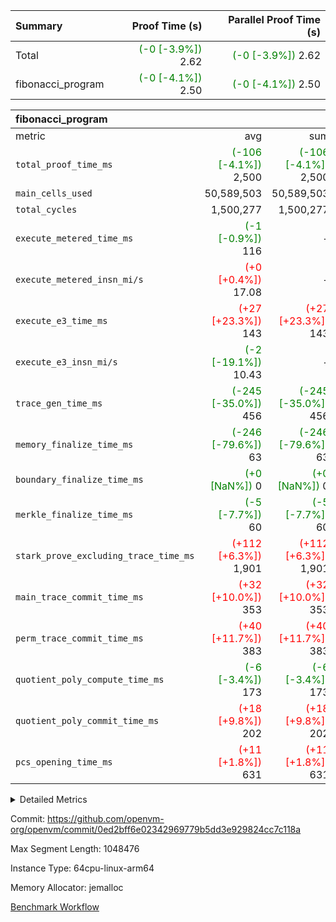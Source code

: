 | Summary | Proof Time (s) | Parallel Proof Time (s) |
|:---|---:|---:|
| Total | <span style='color: green'>(-0 [-3.9%])</span> 2.62 | <span style='color: green'>(-0 [-3.9%])</span> 2.62 |
| fibonacci_program | <span style='color: green'>(-0 [-4.1%])</span> 2.50 | <span style='color: green'>(-0 [-4.1%])</span> 2.50 |


| fibonacci_program |||||
|:---|---:|---:|---:|---:|
|metric|avg|sum|max|min|
| `total_proof_time_ms ` | <span style='color: green'>(-106 [-4.1%])</span> 2,500 | <span style='color: green'>(-106 [-4.1%])</span> 2,500 | <span style='color: green'>(-106 [-4.1%])</span> 2,500 | <span style='color: green'>(-106 [-4.1%])</span> 2,500 |
| `main_cells_used     ` |  50,589,503 |  50,589,503 |  50,589,503 |  50,589,503 |
| `total_cycles        ` |  1,500,277 |  1,500,277 |  1,500,277 |  1,500,277 |
| `execute_metered_time_ms` | <span style='color: green'>(-1 [-0.9%])</span> 116 | -          | -          | -          |
| `execute_metered_insn_mi/s` | <span style='color: red'>(+0 [+0.4%])</span> 17.08 | -          | -          | -          |
| `execute_e3_time_ms  ` | <span style='color: red'>(+27 [+23.3%])</span> 143 | <span style='color: red'>(+27 [+23.3%])</span> 143 | <span style='color: red'>(+27 [+23.3%])</span> 143 | <span style='color: red'>(+27 [+23.3%])</span> 143 |
| `execute_e3_insn_mi/s` | <span style='color: green'>(-2 [-19.1%])</span> 10.43 | -          | <span style='color: green'>(-2 [-19.1%])</span> 10.43 | <span style='color: green'>(-2 [-19.1%])</span> 10.43 |
| `trace_gen_time_ms   ` | <span style='color: green'>(-245 [-35.0%])</span> 456 | <span style='color: green'>(-245 [-35.0%])</span> 456 | <span style='color: green'>(-245 [-35.0%])</span> 456 | <span style='color: green'>(-245 [-35.0%])</span> 456 |
| `memory_finalize_time_ms` | <span style='color: green'>(-246 [-79.6%])</span> 63 | <span style='color: green'>(-246 [-79.6%])</span> 63 | <span style='color: green'>(-246 [-79.6%])</span> 63 | <span style='color: green'>(-246 [-79.6%])</span> 63 |
| `boundary_finalize_time_ms` | <span style='color: green'>(+0 [NaN%])</span> 0 | <span style='color: green'>(+0 [NaN%])</span> 0 | <span style='color: green'>(+0 [NaN%])</span> 0 | <span style='color: green'>(+0 [NaN%])</span> 0 |
| `merkle_finalize_time_ms` | <span style='color: green'>(-5 [-7.7%])</span> 60 | <span style='color: green'>(-5 [-7.7%])</span> 60 | <span style='color: green'>(-5 [-7.7%])</span> 60 | <span style='color: green'>(-5 [-7.7%])</span> 60 |
| `stark_prove_excluding_trace_time_ms` | <span style='color: red'>(+112 [+6.3%])</span> 1,901 | <span style='color: red'>(+112 [+6.3%])</span> 1,901 | <span style='color: red'>(+112 [+6.3%])</span> 1,901 | <span style='color: red'>(+112 [+6.3%])</span> 1,901 |
| `main_trace_commit_time_ms` | <span style='color: red'>(+32 [+10.0%])</span> 353 | <span style='color: red'>(+32 [+10.0%])</span> 353 | <span style='color: red'>(+32 [+10.0%])</span> 353 | <span style='color: red'>(+32 [+10.0%])</span> 353 |
| `perm_trace_commit_time_ms` | <span style='color: red'>(+40 [+11.7%])</span> 383 | <span style='color: red'>(+40 [+11.7%])</span> 383 | <span style='color: red'>(+40 [+11.7%])</span> 383 | <span style='color: red'>(+40 [+11.7%])</span> 383 |
| `quotient_poly_compute_time_ms` | <span style='color: green'>(-6 [-3.4%])</span> 173 | <span style='color: green'>(-6 [-3.4%])</span> 173 | <span style='color: green'>(-6 [-3.4%])</span> 173 | <span style='color: green'>(-6 [-3.4%])</span> 173 |
| `quotient_poly_commit_time_ms` | <span style='color: red'>(+18 [+9.8%])</span> 202 | <span style='color: red'>(+18 [+9.8%])</span> 202 | <span style='color: red'>(+18 [+9.8%])</span> 202 | <span style='color: red'>(+18 [+9.8%])</span> 202 |
| `pcs_opening_time_ms ` | <span style='color: red'>(+11 [+1.8%])</span> 631 | <span style='color: red'>(+11 [+1.8%])</span> 631 | <span style='color: red'>(+11 [+1.8%])</span> 631 | <span style='color: red'>(+11 [+1.8%])</span> 631 |



<details>
<summary>Detailed Metrics</summary>

|  | keygen_time_ms | commit_exe_time_ms | app proof_time_ms |
| --- | --- | --- |
|  | 247 | 6 | 6,613 | 

| group | num_segments | memory_to_vec_partition_time_ms | insns | fri.log_blowup | execute_segment_time_ms | execute_metered_time_ms | execute_metered_insn_mi/s |
| --- | --- | --- | --- | --- | --- | --- | --- |
| fibonacci_program | 1 | 22 | 1,500,278 | 1 | 6,056 | 116 | 17.08 | 

| group | air_name | quotient_deg | interactions | constraints |
| --- | --- | --- | --- | --- |
| fibonacci_program | AccessAdapterAir<16> | 2 | 5 | 12 | 
| fibonacci_program | AccessAdapterAir<2> | 2 | 5 | 12 | 
| fibonacci_program | AccessAdapterAir<32> | 2 | 5 | 12 | 
| fibonacci_program | AccessAdapterAir<4> | 2 | 5 | 12 | 
| fibonacci_program | AccessAdapterAir<8> | 2 | 5 | 12 | 
| fibonacci_program | BitwiseOperationLookupAir<8> | 2 | 2 | 4 | 
| fibonacci_program | MemoryMerkleAir<8> | 2 | 4 | 39 | 
| fibonacci_program | PersistentBoundaryAir<8> | 2 | 3 | 7 | 
| fibonacci_program | PhantomAir | 2 | 3 | 5 | 
| fibonacci_program | Poseidon2PeripheryAir<BabyBearParameters>, 1> | 2 | 1 | 286 | 
| fibonacci_program | ProgramAir | 1 | 1 | 4 | 
| fibonacci_program | RangeTupleCheckerAir<2> | 1 | 1 | 4 | 
| fibonacci_program | Rv32HintStoreAir | 2 | 18 | 28 | 
| fibonacci_program | VariableRangeCheckerAir | 1 | 1 | 4 | 
| fibonacci_program | VmAirWrapper<Rv32BaseAluAdapterAir, BaseAluCoreAir<4, 8> | 2 | 20 | 37 | 
| fibonacci_program | VmAirWrapper<Rv32BaseAluAdapterAir, LessThanCoreAir<4, 8> | 2 | 18 | 40 | 
| fibonacci_program | VmAirWrapper<Rv32BaseAluAdapterAir, ShiftCoreAir<4, 8> | 2 | 24 | 91 | 
| fibonacci_program | VmAirWrapper<Rv32BranchAdapterAir, BranchEqualCoreAir<4> | 2 | 11 | 20 | 
| fibonacci_program | VmAirWrapper<Rv32BranchAdapterAir, BranchLessThanCoreAir<4, 8> | 2 | 13 | 35 | 
| fibonacci_program | VmAirWrapper<Rv32CondRdWriteAdapterAir, Rv32JalLuiCoreAir> | 2 | 10 | 18 | 
| fibonacci_program | VmAirWrapper<Rv32JalrAdapterAir, Rv32JalrCoreAir> | 2 | 16 | 20 | 
| fibonacci_program | VmAirWrapper<Rv32LoadStoreAdapterAir, LoadSignExtendCoreAir<4, 8> | 2 | 18 | 33 | 
| fibonacci_program | VmAirWrapper<Rv32LoadStoreAdapterAir, LoadStoreCoreAir<4> | 2 | 17 | 40 | 
| fibonacci_program | VmAirWrapper<Rv32MultAdapterAir, DivRemCoreAir<4, 8> | 2 | 25 | 84 | 
| fibonacci_program | VmAirWrapper<Rv32MultAdapterAir, MulHCoreAir<4, 8> | 2 | 24 | 31 | 
| fibonacci_program | VmAirWrapper<Rv32MultAdapterAir, MultiplicationCoreAir<4, 8> | 2 | 19 | 19 | 
| fibonacci_program | VmAirWrapper<Rv32RdWriteAdapterAir, Rv32AuipcCoreAir> | 2 | 12 | 14 | 
| fibonacci_program | VmConnectorAir | 2 | 5 | 11 | 

| group | air_name | segment | rows | prep_cols | perm_cols | main_cols | cells |
| --- | --- | --- | --- | --- | --- | --- | --- |
| fibonacci_program | AccessAdapterAir<8> | 0 | 128 |  | 16 | 17 | 4,224 | 
| fibonacci_program | BitwiseOperationLookupAir<8> | 0 | 65,536 | 3 | 8 | 2 | 655,360 | 
| fibonacci_program | MemoryMerkleAir<8> | 0 | 512 |  | 16 | 32 | 24,576 | 
| fibonacci_program | PersistentBoundaryAir<8> | 0 | 128 |  | 12 | 20 | 4,096 | 
| fibonacci_program | PhantomAir | 0 | 1 |  | 12 | 6 | 18 | 
| fibonacci_program | Poseidon2PeripheryAir<BabyBearParameters>, 1> | 0 | 256 |  | 8 | 300 | 78,848 | 
| fibonacci_program | ProgramAir | 0 | 8,192 |  | 8 | 10 | 147,456 | 
| fibonacci_program | RangeTupleCheckerAir<2> | 0 | 524,288 | 2 | 8 | 1 | 4,718,592 | 
| fibonacci_program | Rv32HintStoreAir | 0 | 4 |  | 44 | 32 | 304 | 
| fibonacci_program | VariableRangeCheckerAir | 0 | 262,144 | 2 | 8 | 1 | 2,359,296 | 
| fibonacci_program | VmAirWrapper<Rv32BaseAluAdapterAir, BaseAluCoreAir<4, 8> | 0 | 1,048,576 |  | 52 | 36 | 92,274,688 | 
| fibonacci_program | VmAirWrapper<Rv32BaseAluAdapterAir, LessThanCoreAir<4, 8> | 0 | 524,288 |  | 40 | 37 | 40,370,176 | 
| fibonacci_program | VmAirWrapper<Rv32BranchAdapterAir, BranchEqualCoreAir<4> | 0 | 262,144 |  | 28 | 26 | 14,155,776 | 
| fibonacci_program | VmAirWrapper<Rv32BranchAdapterAir, BranchLessThanCoreAir<4, 8> | 0 | 8 |  | 32 | 32 | 512 | 
| fibonacci_program | VmAirWrapper<Rv32CondRdWriteAdapterAir, Rv32JalLuiCoreAir> | 0 | 131,072 |  | 28 | 18 | 6,029,312 | 
| fibonacci_program | VmAirWrapper<Rv32JalrAdapterAir, Rv32JalrCoreAir> | 0 | 32 |  | 36 | 28 | 2,048 | 
| fibonacci_program | VmAirWrapper<Rv32LoadStoreAdapterAir, LoadStoreCoreAir<4> | 0 | 128 |  | 52 | 41 | 11,904 | 
| fibonacci_program | VmAirWrapper<Rv32RdWriteAdapterAir, Rv32AuipcCoreAir> | 0 | 16 |  | 28 | 20 | 768 | 
| fibonacci_program | VmConnectorAir | 0 | 2 | 1 | 16 | 5 | 42 | 

| group | segment | trace_gen_time_ms | total_proof_time_ms | total_cycles | total_cells | stark_prove_excluding_trace_time_ms | quotient_poly_compute_time_ms | quotient_poly_commit_time_ms | prove_segment_time_ms | perm_trace_commit_time_ms | pcs_opening_time_ms | merkle_finalize_time_ms | memory_to_vec_partition_time_ms | memory_finalize_time_ms | main_trace_commit_time_ms | main_cells_used | insns | generate_perm_trace_time_ms_time_ms | execute_e3_time_ms | execute_e3_insn_mi/s | boundary_finalize_time_ms |
| --- | --- | --- | --- | --- | --- | --- | --- | --- | --- | --- | --- | --- | --- | --- | --- | --- | --- | --- | --- | --- | --- |
| fibonacci_program | 0 | 456 | 2,500 | 1,500,277 | 160,837,996 | 1,901 | 173 | 202 | 2,075 | 383 | 631 | 60 | 23 | 63 | 353 | 50,589,503 | 1,500,278 | 143 | 143 | 10.43 | 0 | 

| group | segment | trace_height_constraint | weighted_sum | threshold |
| --- | --- | --- | --- | --- |
| fibonacci_program | 0 | 0 | 3,932,542 | 2,013,265,921 | 
| fibonacci_program | 0 | 1 | 10,749,400 | 2,013,265,921 | 
| fibonacci_program | 0 | 2 | 1,966,271 | 2,013,265,921 | 
| fibonacci_program | 0 | 3 | 10,749,532 | 2,013,265,921 | 
| fibonacci_program | 0 | 4 | 1,664 | 2,013,265,921 | 
| fibonacci_program | 0 | 5 | 640 | 2,013,265,921 | 
| fibonacci_program | 0 | 6 | 7,209,100 | 2,013,265,921 | 
| fibonacci_program | 0 | 7 |  | 2,013,265,921 | 
| fibonacci_program | 0 | 8 | 35,535,101 | 2,013,265,921 | 

</details>


Commit: https://github.com/openvm-org/openvm/commit/0ed2bff6e02342969779b5dd3e929824cc7c118a

Max Segment Length: 1048476

Instance Type: 64cpu-linux-arm64

Memory Allocator: jemalloc

[Benchmark Workflow](https://github.com/openvm-org/openvm/actions/runs/15909647522)
